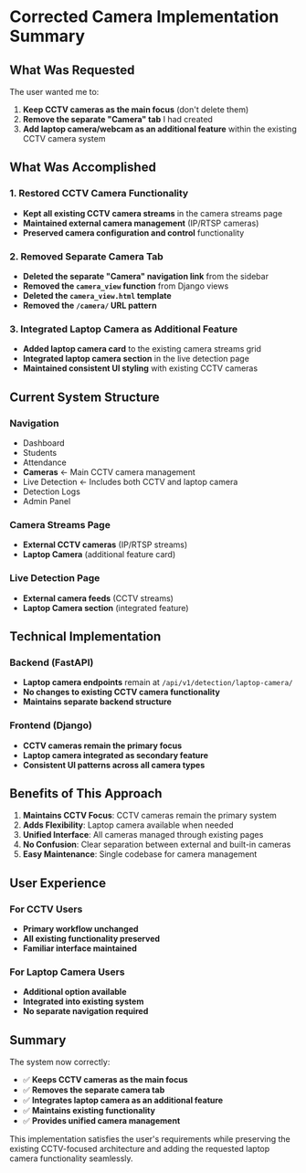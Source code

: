 # Corrected Camera Implementation Summary

## What Was Requested
The user wanted me to:
1. **Keep CCTV cameras as the main focus** (don't delete them)
2. **Remove the separate "Camera" tab** I had created
3. **Add laptop camera/webcam as an additional feature** within the existing CCTV camera system

## What Was Accomplished

### 1. Restored CCTV Camera Functionality
- **Kept all existing CCTV camera streams** in the camera streams page
- **Maintained external camera management** (IP/RTSP cameras)
- **Preserved camera configuration and control** functionality

### 2. Removed Separate Camera Tab
- **Deleted the separate "Camera" navigation link** from the sidebar
- **Removed the `camera_view` function** from Django views
- **Deleted the `camera_view.html` template**
- **Removed the `/camera/` URL pattern**

### 3. Integrated Laptop Camera as Additional Feature
- **Added laptop camera card** to the existing camera streams grid
- **Integrated laptop camera section** in the live detection page
- **Maintained consistent UI styling** with existing CCTV cameras

## Current System Structure

### Navigation
- Dashboard
- Students  
- Attendance
- **Cameras** ← Main CCTV camera management
- Live Detection ← Includes both CCTV and laptop camera
- Detection Logs
- Admin Panel

### Camera Streams Page
- **External CCTV cameras** (IP/RTSP streams)
- **Laptop Camera** (additional feature card)

### Live Detection Page
- **External camera feeds** (CCTV streams)
- **Laptop Camera section** (integrated feature)

## Technical Implementation

### Backend (FastAPI)
- **Laptop camera endpoints** remain at `/api/v1/detection/laptop-camera/`
- **No changes to existing CCTV camera functionality**
- **Maintains separate backend structure**

### Frontend (Django)
- **CCTV cameras remain the primary focus**
- **Laptop camera integrated as secondary feature**
- **Consistent UI patterns across all camera types**

## Benefits of This Approach

1. **Maintains CCTV Focus**: CCTV cameras remain the primary system
2. **Adds Flexibility**: Laptop camera available when needed
3. **Unified Interface**: All cameras managed through existing pages
4. **No Confusion**: Clear separation between external and built-in cameras
5. **Easy Maintenance**: Single codebase for camera management

## User Experience

### For CCTV Users
- **Primary workflow unchanged**
- **All existing functionality preserved**
- **Familiar interface maintained**

### For Laptop Camera Users
- **Additional option available**
- **Integrated into existing system**
- **No separate navigation required**

## Summary

The system now correctly:
- ✅ **Keeps CCTV cameras as the main focus**
- ✅ **Removes the separate camera tab**
- ✅ **Integrates laptop camera as an additional feature**
- ✅ **Maintains existing functionality**
- ✅ **Provides unified camera management**

This implementation satisfies the user's requirements while preserving the existing CCTV-focused architecture and adding the requested laptop camera functionality seamlessly.
